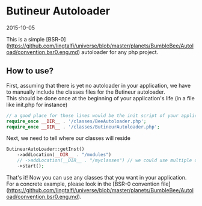 Butineur Autoloader
=========================
2015-10-05



This is a simple [BSR-0] (https://github.com/lingtalfi/universe/blob/master/planets/BumbleBee/Autoload/convention.bsr0.eng.md)
autoloader for any php project.


How to use?
----------------


First, assuming that there is yet no autoloader in your application, 
we have to manually include the classes files for the Butineur autoloader.<br>
This should be done once at the beginning of your application's life (in a file like init.php for instance)


```php
// a good place for those lines would be the init script of your application
require_once __DIR__ . '/classes/BeeAutoloader.php';
require_once __DIR__ . '/classes/ButineurAutoloader.php';
```


Next, we need to tell where our classes will reside


```php
ButineurAutoLoader::getInst()
    ->addLocation(__DIR__ . "/modules")
    // ->addLocation(__DIR__ . "/myclasses") // we could use multiple directories if needed 
    ->start();
```

That's it!
Now you can use any classes that you want in your application.
For a concrete example, please look in the [BSR-0 convention file] (https://github.com/lingtalfi/universe/blob/master/planets/BumbleBee/Autoload/convention.bsr0.eng.md).
